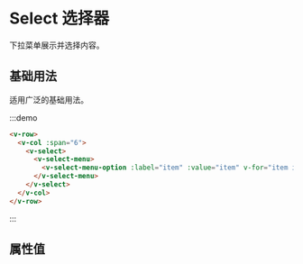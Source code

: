 # Select 选择器

下拉菜单展示并选择内容。

## 基础用法

适用广泛的基础用法。

:::demo 

```html
<v-row>
  <v-col :span="6">
    <v-select>
      <v-select-menu>
        <v-select-menu-option :label="item" :value="item" v-for="item in options"></v-select-menu-option>
      </v-select-menu>
    </v-select>
  </v-col>
</v-row>
```
:::

## 属性值
<script>
  import Row from '@/components/row';
  import Col from '@/components/col';
  import Select from '@/components/select';
  import SelectMenu from '@/components/select-menu';
  import SelectMenuOption from '@/components/select-menu-option';

  export default {
    components: {
      VRow: Row,
      VCol: Col,
      VSelect: Select,
      VSelectMenu: SelectMenu,
      VSelectMenuOption: SelectMenuOption,
    },
    data() {
      return {
        options: ['上海', '北京', '广州', '深圳'],
      };
    },
  };
</script>